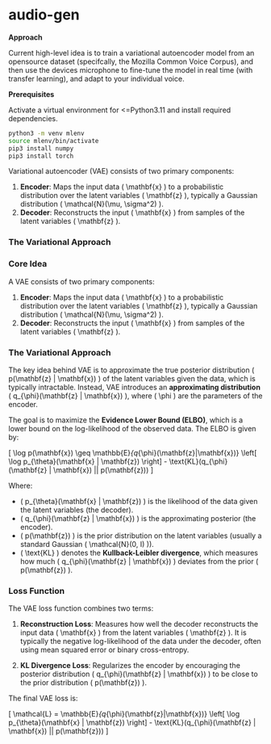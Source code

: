 # audio-gen

**Approach**

Current high-level idea is to train a variational autoencoder model from an opensource dataset (specifcally, the Mozilla Common Voice Corpus), and then use the devices microphone to fine-tune the model in real time (with transfer learning),
and adapt to your individual voice. 

**Prerequisites**

Activate a virtual environment for <=Python3.11 and install required dependencies.

```bash
python3 -m venv mlenv
source mlenv/bin/activate
pip3 install numpy
pip3 install torch
```

Variational autoencoder (VAE) consists of two primary components:
1. **Encoder**: Maps the input data \( \mathbf{x} \) to a probabilistic distribution over the latent variables \( \mathbf{z} \), typically a Gaussian distribution \( \mathcal{N}(\mu, \sigma^2) \).
2. **Decoder**: Reconstructs the input \( \mathbf{x} \) from samples of the latent variables \( \mathbf{z} \).

### The Variational Approach


### Core Idea
A VAE consists of two primary components:
1. **Encoder**: Maps the input data \( \mathbf{x} \) to a probabilistic distribution over the latent variables \( \mathbf{z} \), typically a Gaussian distribution \( \mathcal{N}(\mu, \sigma^2) \).
2. **Decoder**: Reconstructs the input \( \mathbf{x} \) from samples of the latent variables \( \mathbf{z} \).

### The Variational Approach

The key idea behind VAE is to approximate the true posterior distribution \( p(\mathbf{z} | \mathbf{x}) \) of the latent variables given the data, which is typically intractable. Instead, VAE introduces an **approximating distribution** \( q_{\phi}(\mathbf{z} | \mathbf{x}) \), where \( \phi \) are the parameters of the encoder.

The goal is to maximize the **Evidence Lower Bound (ELBO)**, which is a lower bound on the log-likelihood of the observed data. The ELBO is given by:

\[
\log p(\mathbf{x}) \geq \mathbb{E}_{q_{\phi}(\mathbf{z}|\mathbf{x})} \left[ \log p_{\theta}(\mathbf{x} | \mathbf{z}) \right] - \text{KL}(q_{\phi}(\mathbf{z} | \mathbf{x}) || p(\mathbf{z}))
\]

Where:
- \( p_{\theta}(\mathbf{x} | \mathbf{z}) \) is the likelihood of the data given the latent variables (the decoder).
- \( q_{\phi}(\mathbf{z} | \mathbf{x}) \) is the approximating posterior (the encoder).
- \( p(\mathbf{z}) \) is the prior distribution on the latent variables (usually a standard Gaussian \( \mathcal{N}(0, I) \)).
- \( \text{KL} \) denotes the **Kullback-Leibler divergence**, which measures how much \( q_{\phi}(\mathbf{z} | \mathbf{x}) \) deviates from the prior \( p(\mathbf{z}) \).

### Loss Function

The VAE loss function combines two terms:
1. **Reconstruction Loss**: Measures how well the decoder reconstructs the input data \( \mathbf{x} \) from the latent variables \( \mathbf{z} \). It is typically the negative log-likelihood of the data under the decoder, often using mean squared error or binary cross-entropy.
   
2. **KL Divergence Loss**: Regularizes the encoder by encouraging the posterior distribution \( q_{\phi}(\mathbf{z} | \mathbf{x}) \) to be close to the prior distribution \( p(\mathbf{z}) \).

The final VAE loss is:

\[
\mathcal{L} = \mathbb{E}_{q_{\phi}(\mathbf{z}|\mathbf{x})} \left[ \log p_{\theta}(\mathbf{x} | \mathbf{z}) \right] - \text{KL}(q_{\phi}(\mathbf{z} | \mathbf{x}) || p(\mathbf{z}))
\]
